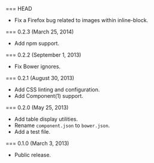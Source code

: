 === HEAD

* Fix a Firefox bug related to images within inline-block.

=== 0.2.3 (March 25, 2014)

* Add npm support.

=== 0.2.2 (September 1, 2013)

* Fix Bower ignores.

=== 0.2.1 (August 30, 2013)

* Add CSS linting and configuration.
* Add Component(1) support.

=== 0.2.0 (May 25, 2013)

* Add table display utilities.
* Rename `component.json` to `bower.json`.
* Add a test file.

=== 0.1.0 (March 3, 2013)

* Public release.
